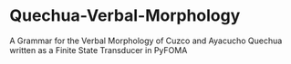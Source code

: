 # Quechua-Verbal-Morphology
A Grammar for the Verbal Morphology of Cuzco and Ayacucho Quechua written as a  Finite State Transducer in PyFOMA
